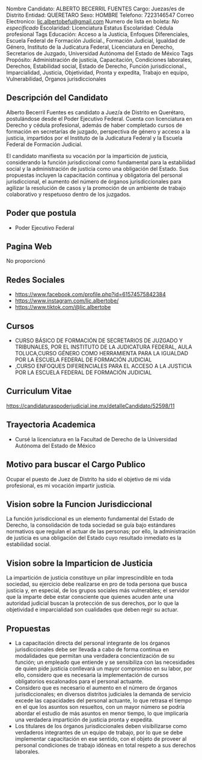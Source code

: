 Nombre Candidato: ALBERTO BECERRIL FUENTES
Cargo: Juezas/es de Distrito
Entidad: QUERETARO
Sexo: HOMBRE
Telefono: 7223146547
Correo Electronico: lic.albertobefu@gmail.com
Numero de lista en boleta: *No especificado*
Escolaridad: Licenciatura
Estatus Escolaridad: Cédula profesional
Tags Educación: Acceso a la Justicia, Enfoques Diferenciales, Escuela Federal de Formación Judicial., Formación Judicial, Igualdad de Género, Instituto de la Judicatura Federal, Licenciatura en Derecho, Secretarios de Juzgado, Universidad Autónoma del Estado de México
Tags Propósito: Administración de justicia, Capacitación, Condiciones laborales, Derechos, Estabilidad social, Estado de Derecho, Función jurisdiccional., Imparcialidad, Justicia, Objetividad, Pronta y expedita, Trabajo en equipo, Vulnerabilidad, Órganos jurisdiccionales


## Descripción del Candidato 

Alberto Becerril Fuentes es candidato a Juez/a de Distrito en Querétaro, postulándose desde el Poder Ejecutivo Federal. Cuenta con licenciatura en Derecho y cédula profesional, además de haber completado cursos de formación en secretarías de juzgado, perspectiva de género y acceso a la justicia, impartidos por el Instituto de la Judicatura Federal y la Escuela Federal de Formación Judicial.

El candidato manifiesta su vocación por la impartición de justicia, considerando la función jurisdiccional como fundamental para la estabilidad social y la administración de justicia como una obligación del Estado. Sus propuestas incluyen la capacitación continua y obligatoria del personal jurisdiccional, el aumento del número de órganos jurisdiccionales para agilizar la resolución de casos y la promoción de un ambiente de trabajo colaborativo y respetuoso dentro de los juzgados.


## Poder que postula

- Poder Ejecutivo Federal


## Pagina Web

No proporcionó


## Redes Sociales

- https://www.facebook.com/profile.php?id=61574575842384
- https://www.instagram.com/lic.albertobe/
- https://www.tiktok.com/@lic.albertobe


## Cursos

- CURSO BÁSICO DE FORMACIÓN DE SECRETARIOS DE JUZGADO Y TRIBUNALES, POR EL INSTITUTO DE LA JUDICATURA FEDERAL, AULA TOLUCA,CURSO GÉNERO COMO HERRAMIENTA PARA LA IGUALDAD POR LA ESCUELA FEDERAL DE FORMACIÓN JUDICIAL
- ,CURSO ENFOQUES DIFERENCIALES PARA EL ACCESO A LA JUSTICIA POR LA ESCUELA FEDERAL DE FORMACIÓN JUDICIAL


## Curriculum Vitae

https://candidaturaspoderjudicial.ine.mx/detalleCandidato/52598/11


## Trayectoria Academica

- Cursé la licenciatura en la Facultad de Derecho de la Universidad Autónoma del Estado de México


## Motivo para buscar el Cargo Publico

Ocupar el puesto de Juez de Distrito ha sido el objetivo de mi vida profesional, es mi vocación impartir justicia.


## Vision sobre la Funcion Jurisdiccional

La función jurisdiccional es un elemento fundamental del Estado de Derecho, la consolidación de toda sociedad se guía bajo estándares normativos que regulan el actuar de las personas; por ello, la administración de justicia es una obligación del Estado cuyo resultado inmediato es la estabilidad social.


## Vision sobre la Imparticion de Justicia

La impartición de justicia constituye un pilar imprescindible en toda sociedad, su ejercicio debe realizarse en pro de toda persona que busca justicia y, en especial, de los grupos sociales más vulnerables; el servidor que la imparte debe estar consciente que quienes acuden ante una autoridad judicial buscan la protección de sus derechos, por lo que la objetividad e imparcialidad son cualidades que deben regir su actuar.


## Propuestas

- La capacitación directa del personal integrante de los órganos jurisdiccionales debe ser llevada a cabo de forma continua en modalidades que permitan una verdadera concientización de su función; un empleado que entiende y se sensibiliza con las necesidades de quien pide justicia conllevará un mayor compromiso en su labor, por ello, considero que es necesaria la implementación de cursos obligatorios escalonados para el personal actuante.
- Considero que es necesario el aumento en el número de órganos jurisdiccionales; en diversos distritos judiciales la demanda de servicio excede las capacidades del personal actuante, lo que retrasa el tiempo en el que los asuntos son resueltos, con un mayor número se podría abordar el estudio de más asuntos en menor tiempo, lo que implicaría una verdadera impartición de justicia pronta y expedita.
- Los titulares de los órganos jurisdiccionales deben visibilizarse como verdaderos integrantes de un equipo de trabajo, por lo que se debe implementar capacitación en ese sentido, con el objeto de proveer al personal condiciones de trabajo idóneas en total respeto a sus derechos laborales.

